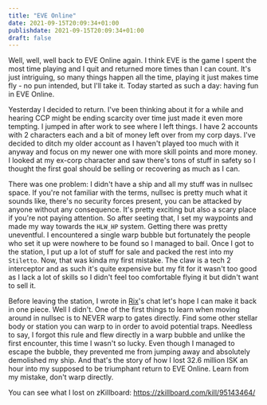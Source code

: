 ```yaml
---
title: "EVE Online"
date: 2021-09-15T20:09:34+01:00
publishdate: 2021-09-15T20:09:34+01:00
draft: false
---
```


Well, well, well back to EVE Online again. I think EVE is the game I spent the most time playing and I quit and returned more times than I can count. It's just intriguing, so many things happen all the time, playing it just makes time fly - no pun intended, but I'll take it. Today started as such a day: having fun in EVE Online.

Yesterday I decided to return. I've been thinking about it for a while and hearing CCP might be ending scarcity over time just made it even more tempting. I jumped in after work to see where I left things. I have 2 accounts with 2 characters each and a bit of money left over from my corp days. I've decided to ditch my older account as I haven't played too much with it anyway and focus on my newer one with more skill points and more money. I looked at my ex-corp character and saw there's tons of stuff in safety so I thought the first goal should be selling or recovering as much as I can.

There was one problem: I didn't have a ship and all my stuff was in nullsec space. If you're not familiar with the terms, nullsec is pretty much what it sounds like, there's no security forces present, you can be attacked by anyone without any consequence. It's pretty exciting but also a scary place if you're not paying attention. So after seeting that, I set my waypoints and made my way towards the `HLW_HP` system. Getting there was pretty uneventful. I encountered a single warp bubble but fortunately the people who set it up were nowhere to be found so I managed to bail. Once I got to the station, I put up a lot of stuff for sale and packed the rest into my `Stiletto`. Now, that was kinda my first mistake. The claw is a tech 2 interceptor and as such it's quite expensive but my fit for it wasn't too good as I lack a lot of skills so I didn't feel too comfortable flying it but didn't want to sell it.

Before leaving the station, I wrote in [Rix](https://twitch.tv/rixraw)'s chat let's hope I can make it back in one piece. Well I didn't. One of the first things to learn when moving around in nullsec is to NEVER warp to gates directly. Find some other stellar body or station you can warp to in order to avoid potential traps. Needless to say, I forgot this rule and flew directly in a warp bubble and unlike the first encounter, this time I wasn't so lucky. Even though I managed to escape the bubble, they prevented me from jumping away and absolutely demolished my ship. And that's the story of how I lost 32.6 million ISK an hour into my supposed to be triumphant return to EVE Online. Learn from my mistake, don't warp directly.

You can see what I lost on zKillboard: https://zkillboard.com/kill/95143464/